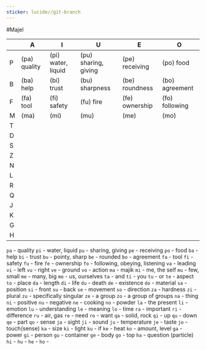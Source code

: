 ```yaml
---
sticker: lucide//git-branch
---
```

#Majel


|     | A            | I                  | U                    | E              | O              |
| --- | ------------ | ------------------ | -------------------- | -------------- | -------------- |
| P   | (pa) quality | (pi) water, liquid | (pu) sharing, giving | (pe) receiving | (po) food      |
| B   | (ba) help    | (bi) trust         | (bu) sharpness       | (be) roundness | (bo) agreement |
| F   | (fa) tool    | (fi) safety        | (fu) fire            | (fe) ownership | (fo) following |
| M   | (ma)         | (mi)               | (mu)                 | (me)           | (mo)           |
| T   |              |                    |                      |                |                |
| D   |              |                    |                      |                |                |
| S   |              |                    |                      |                |                |
| Z   |              |                    |                      |                |                |
| N   |              |                    |                      |                |                |
| L   |              |                    |                      |                |                |
| R   |              |                    |                      |                |                |
| Q   |              |                    |                      |                |                |
| J   |              |                    |                      |                |                |
| K   |              |                    |                      |                |                |
| G   |              |                    |                      |                |                |
| H   |              |                    |                      |                |                |


`pa` - quality
`pi` - water, liquid
`pu` - sharing, giving
`pe` - receiving
`po` - food
`ba` - help
`bi` - trust
`bu` - pointy, sharp
`be` - rounded
`bo` - agreement
`fa` - tool
`fi` - safety
`fu` - fire
`fe` - ownership
`fo` - following, obeying, listening
`va` - leading
`vi` - left
`vu` - right
`ve` - ground
`vo` - action
`ma` - majik
`mi` - me, the self
`mu` - few, small
`me` - many, big
`mo` - us, ourselves
`ta` - and
`ti` - you
`tu` - or
`te` - aspect
`to` - place
`da` - length
`di` - life
`du` - death
`de` - existence
`do` - material
`sa` - position
`si` - front
`su` - back
`se` - movement
`so` - direction
`za` - hardness
`zi` - plural
`zu` - specifically singular
`ze` - a group
`zo` - a group of groups
`na` - thing
`ni` - positive
`nu` - negative
`ne` - cooking
`no` - powder
`la` - the present
`li` - emotion
`lu` - understanding
`le` - meaning
`lo` - time
`ra` - important
`ri` - difference
`ru` - air, gas
`re` - need
`ro` - want
`qa` - solid, rock
`qi` - up
`qu` - down
`qe` - part
`qo` - sense
`ja` - sight
`ji` - sound
`ju` - temperature
`je` - taste
`jo` - touch(sense)
`ka` - size
`ki` - light
`ku` - if
`ke` - heat
`ko` - amount, level
`ga` - power
`gi` - person
`gu` - container
`ge` - body
`go` - top
`ha` - question (particle)
`hi` - 
`hu` - 
`he` - 
`ho` - 